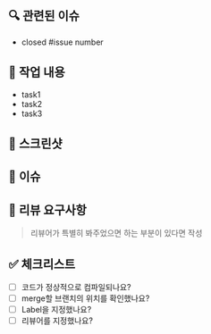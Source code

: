 ## 🔍 관련된 이슈

- closed #issue number

## 📝 작업 내용

- task1
- task2
- task3

## 📸 스크린샷

<!-- 실행 사진이나 영상을 드래그하여 첨부해주세요. -->
<!-- <img width="300" src="이미지 주소" /> -->

## 🚨 이슈

## 📣 리뷰 요구사항

> 리뷰어가 특별히 봐주었으면 하는 부분이 있다면 작성

## ✅ 체크리스트

- [ ] 코드가 정상적으로 컴파일되나요?
- [ ] merge할 브랜치의 위치를 확인했나요?
- [ ] Label을 지정했나요?
- [ ] 리뷰어를 지정했나요?
